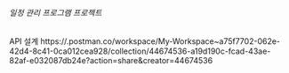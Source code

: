 ###### 일정 관리 프로그램 프로젝트

API 설계
https://.postman.co/workspace/My-Workspace~a75f7702-062e-42d4-8c41-0ca012cea928/collection/44674536-a19d190c-fcad-43ae-82af-e032087db24e?action=share&creator=44674536
